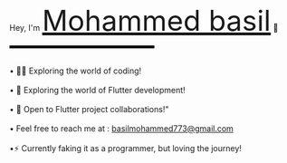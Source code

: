 Hey, I'm <a href="https://github.com/mohammedbasil-773" style="font-size: 50px;">Mohammed basil</a> 👋
<hr style="border: 2px solid black; width: 50%;">

<br> • 👨‍💻 Exploring the world of coding! </br>
<br> • 🚀 Exploring the world of Flutter development! </br>
<br> • 💞 Open to Flutter project collaborations!" </br>
<br> • Feel free to reach me at : basilmohammed773@gmail.com </br>
<br> •⚡ Currently faking it as a programmer, but loving the journey!</br>



